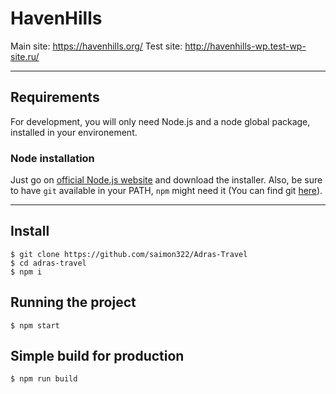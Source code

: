 # HavenHills
Main site: https://havenhills.org/
Test site: http://havenhills-wp.test-wp-site.ru/

---
## Requirements

For development, you will only need Node.js and a node global package, installed in your environement.

### Node installation

  Just go on [official Node.js website](https://nodejs.org/) and download the installer.
Also, be sure to have `git` available in your PATH, `npm` might need it (You can find git [here](https://git-scm.com/)).

---

## Install

    $ git clone https://github.com/saimon322/Adras-Travel
    $ cd adras-travel
    $ npm i

## Running the project

    $ npm start

## Simple build for production

    $ npm run build
